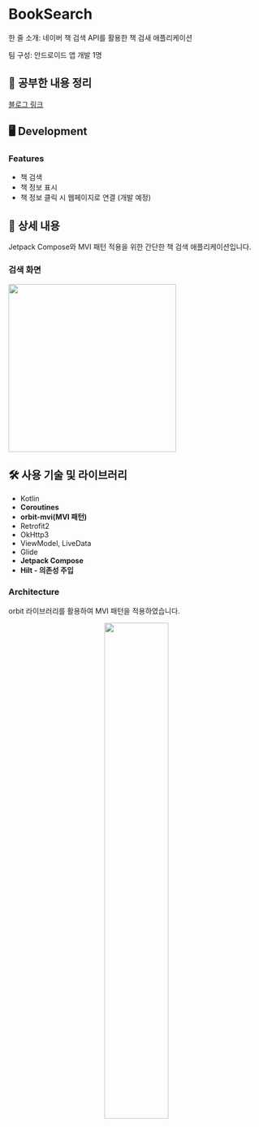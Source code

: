 # BookSearch

한 줄 소개: 네이버 책 검색 API를 활용한 책 검새 애플리케이션<p/>
팀 구성: 안드로이드 앱 개발 1명

## 🔗 공부한 내용 정리
[블로그 링크](https://blog.naver.com/pck4949/223382513406)

## 🖥 Development

### Features
- 책 검색
- 책 정보 표시
- 책 정보 클릭 시 웹페이지로 연결 (개발 예정)

## 📖 상세 내용
Jetpack Compose와 MVI 패턴 적용을 위한 간단한 책 검색 애플리케이션입니다.

### 검색 화면
<img width="330" src="https://github.com/changs97/BookSearch/assets/86148926/ab3dd0d6-f4f8-4cc8-9904-ab69acaa8e2e">

## 🛠️ 사용 기술 및 라이브러리
- Kotlin
- **Coroutines**
- **orbit-mvi(MVI 패턴)**
- Retrofit2
- OkHttp3
- ViewModel, LiveData
- Glide
- **Jetpack Compose**
- **Hilt - 의존성 주입**

### Architecture
orbit 라이브러리를 활용하여 MVI 패턴을 적용하였습니다.
<p align="center">
  <img src="https://github.com/GNUting/GNUting-Android/assets/86148926/cb2209c4-af1c-45a3-9f6e-6d9c83f39539" width="50%">
</p>

